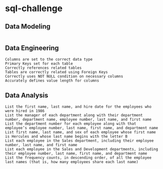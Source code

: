 # sql-challenge

## Data Modeling 

```Entity Relationship Diagram is included or table schemas provided for all tables
```

## Data Engineering 
```All required columns are defined for each table 
Columns are set to the correct data type 
Primary Keys set for each table 
Correctly references related tables 
Tables are correctly related using Foreign Keys 
Correctly uses NOT NULL condition on necessary columns  
Accurately defines value length for columns
```
## Data Analysis 
```List the employee number, last name, first name, sex, and salary of each employee  
List the first name, last name, and hire date for the employees who were hired in 1986  
List the manager of each department along with their department number, department name, employee number, last name, and first name  
List the department number for each employee along with that employee’s employee number, last name, first name, and department name  
List first name, last name, and sex of each employee whose first name is Hercules and whose last name begins with the letter B 
List each employee in the Sales department, including their employee number, last name, and first name  
List each employee in the Sales and Development departments, including their employee number, last name, first name, and department name 
List the frequency counts, in descending order, of all the employee last names (that is, how many employees share each last name)  
```
